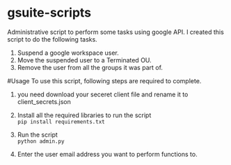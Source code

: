 # gsuite-scripts
Administrative script to perform some tasks using google API. I created this script to do the following tasks.
1. Suspend a google workspace user.
2. Move the suspended user to a Terminated OU.
3. Remove the user from all the groups it was part of.

#Usage
To use this script, following steps are required to complete. 

1. you need download your seceret client file and rename it to client_secrets.json

2. Install all the required libraries to run the script \
   `pip install requirements.txt`

3. Run the script \
  `python admin.py`

4. Enter the user email address you want to perform functions to.

